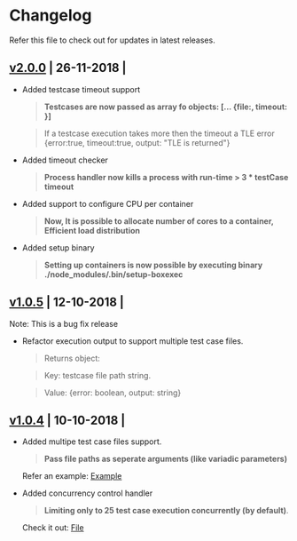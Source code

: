 # Changelog

Refer this file to check out for updates in latest releases.

## [v2.0.0](https://npmjs.org/package/box-exex) | 26-11-2018 |

* Added testcase timeout support
  > **Testcases are now passed as array fo objects: [... {file:<filename>, timeout: <timeout in seconds>}]**
  
  > If a testcase execution takes more then the timeout a TLE error {error:true, timeout:true, output: "TLE <execution time> is returned"}

* Added timeout checker
  > **Process handler now kills a process with run-time > 3 * testCase timeout**

* Added support to configure CPU per container
  > **Now, It is possible to allocate number of cores to a container, Efficient load distribution**

* Added setup binary
  > **Setting up containers is now possible by executing binary ./node_modules/.bin/setup-boxexec**

## [v1.0.5](https://npmjs.org/package/box-exec/v/1.0.5) | 12-10-2018 |

Note: This is a bug fix release
* Refactor execution output to support multiple test case files.
  > Returns object:
  
  > Key: testcase file path string.
  
  > Value: {error: boolean, output: string} 

## [v1.0.4](https://npmjs.org/package/box-exec/v/1.0.4) | 10-10-2018 |

* Added multipe test case files support.
  > **Pass file paths as seperate arguments (like variadic parameters)**
  
  Refer an example: [Example](https://github.com/akshitgrover/box-exec/blob/ab610bcc3b888f7438fc39e2a03dbf1ea7e72857/tests/script.js#L16)

* Added concurrency control handler
  > **Limiting only to 25 test case execution concurrently (by default)**.

  Check it out: [File](https://github.com/akshitgrover/box-exec/blob/master/concurrencyHandler.js)
